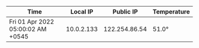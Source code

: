| Time     | Local IP | Public IP | Temperature |
| ----------- | ----------- | ----------- | ----------- |
| Fri 01 Apr 2022 05:00:02 AM +0545      | 10.0.2.133     | 122.254.86.54  | 51.0° |

